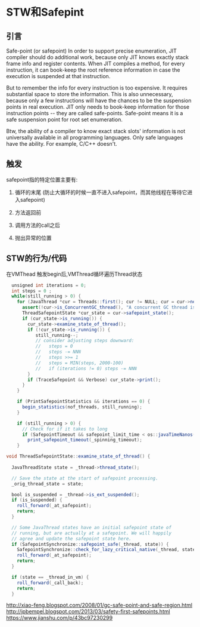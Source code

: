 # STW和Safepint

## 引言

Safe-point (or safepoint)
In order to support precise enumeration, JIT compiler should do additional work, because only JIT knows exactly stack frame info and register contents. When JIT compiles a method, for every instruction, it can book-keep the root reference information in case the execution is suspended at that instruction. 

But to remember the info for every instruction is too expensive. It requires substantial space to store the information. This is also unnecessary, because only a few instructions will have the chances to be the suspension points in real execution. JIT only needs to book-keep information for those instruction points -- they are called safe-points. Safe-point means it is a safe suspension point for root set enumeration.

Btw, the ability of a compiler to know exact stack slots' information is not universally available in all programming languages. Only safe languages have the ability. For example, C/C++ doesn't.

## 触发

safepoint指的特定位置主要有:

1. 循环的末尾 (防止大循环的时候一直不进入safepoint，而其他线程在等待它进入safepoint)

2. 方法返回前

3. 调用方法的call之后

4. 抛出异常的位置

## STW的行为/代码

在VMThead 触发begin后,VMThread循环遍历Thread状态
```java
  unsigned int iterations = 0;
  int steps = 0 ;
  while(still_running > 0) {
    for (JavaThread *cur = Threads::first(); cur != NULL; cur = cur->next()) {
      assert(!cur->is_ConcurrentGC_thread(), "A concurrent GC thread is unexpectly being suspended");
      ThreadSafepointState *cur_state = cur->safepoint_state();
      if (cur_state->is_running()) {
        cur_state->examine_state_of_thread();
        if (!cur_state->is_running()) {
           still_running--;
           // consider adjusting steps downward:
           //   steps = 0
           //   steps -= NNN
           //   steps >>= 1
           //   steps = MIN(steps, 2000-100)
           //   if (iterations != 0) steps -= NNN
        }
        if (TraceSafepoint && Verbose) cur_state->print();
      }
    }

    if (PrintSafepointStatistics && iterations == 0) {
      begin_statistics(nof_threads, still_running);
    }

    if (still_running > 0) {
      // Check for if it takes to long
      if (SafepointTimeout && safepoint_limit_time < os::javaTimeNanos()) {
        print_safepoint_timeout(_spinning_timeout);
    }
```

```java
void ThreadSafepointState::examine_state_of_thread() {
 
  JavaThreadState state = _thread->thread_state();

  // Save the state at the start of safepoint processing.
  _orig_thread_state = state;

  bool is_suspended = _thread->is_ext_suspended();
  if (is_suspended) {
    roll_forward(_at_safepoint);
    return;
  }

  // Some JavaThread states have an initial safepoint state of
  // running, but are actually at a safepoint. We will happily
  // agree and update the safepoint state here.
  if (SafepointSynchronize::safepoint_safe(_thread, state)) {
    SafepointSynchronize::check_for_lazy_critical_native(_thread, state);
    roll_forward(_at_safepoint);
    return;
  }

  if (state == _thread_in_vm) {
    roll_forward(_call_back);
    return;
  }
```









http://xiao-feng.blogspot.com/2008/01/gc-safe-point-and-safe-region.html
http://jpbempel.blogspot.com/2013/03/safety-first-safepoints.html
https://www.jianshu.com/p/43bc97230299
